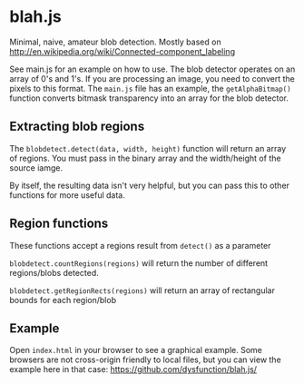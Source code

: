 blah.js
=======

Minimal, naive, amateur blob detection. Mostly based on http://en.wikipedia.org/wiki/Connected-component_labeling

See main.js for an example on how to use. The blob detector operates on an array of 0's and 1's. If you are processing an image, you need to convert the pixels to this format.
The `main.js` file has an example, the `getAlphaBitmap()` function converts bitmask transparency into an array for the blob detector.

Extracting blob regions
----------
The `blobdetect.detect(data, width, height)` function will return an array of regions. You must pass in the binary array and the width/height of the source iamge.

By itself, the resulting data isn't very helpful, but you can pass this to other functions for more useful data.

Region functions
----------
These functions accept a regions result from `detect()` as a parameter

`blobdetect.countRegions(regions)` will return the number of different regions/blobs detected.

`blobdetect.getRegionRects(regions)` will return an array of rectangular bounds for each region/blob


Example
-----
Open `index.html` in your browser to see a graphical example. Some browsers are not cross-origin friendly to local files, but you can view the example here in that case: https://github.com/dysfunction/blah.js/
